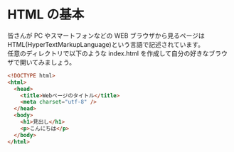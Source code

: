 # HTML の基本

皆さんが PC やスマートフォンなどの WEB ブラウザから見るページは HTML(HyperTextMarkupLanguage)という言語で記述されています。  
任意のディレクトリで以下のような index.html を作成して自分の好きなブラウザで開いてみましょう。

```html
<!DOCTYPE html>
<html>
  <head>
    <title>Webページのタイトル</title>
    <meta charset="utf-8" />
  </head>
  <body>
    <h1>見出し</h1>
    <p>こんにちは</p>
  </body>
</html>
```
